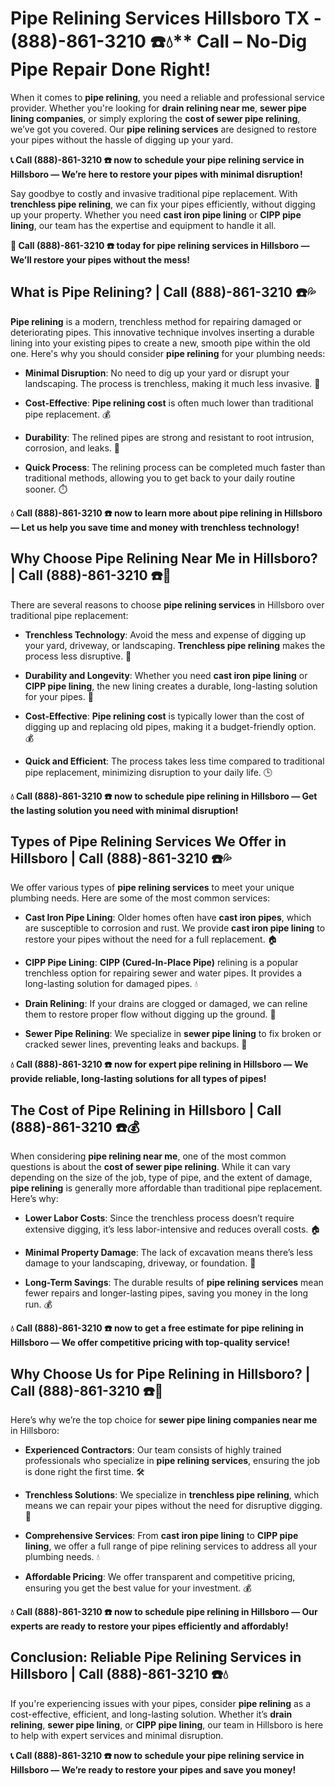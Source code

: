 # Pipe Relining Services Hillsboro TX - (888)-861-3210 ☎️💧** Call – No-Dig Pipe Repair Done Right!

When it comes to **pipe relining**, you need a reliable and professional service provider. Whether you're looking for **drain relining near me**, **sewer pipe lining companies**, or simply exploring the **cost of sewer pipe relining**, we’ve got you covered. Our **pipe relining services** are designed to restore your pipes without the hassle of digging up your yard.

**📞 Call (888)-861-3210 ☎️ now to schedule your pipe relining service in Hillsboro — We’re here to restore your pipes with minimal disruption!**

Say goodbye to costly and invasive traditional pipe replacement. With **trenchless pipe relining**, we can fix your pipes efficiently, without digging up your property. Whether you need **cast iron pipe lining** or **CIPP pipe lining**, our team has the expertise and equipment to handle it all.

**🚨 Call (888)-861-3210 ☎️ today for pipe relining services in Hillsboro — We’ll restore your pipes without the mess!**

## **What is Pipe Relining? | Call (888)-861-3210 ☎️💦**

**Pipe relining** is a modern, trenchless method for repairing damaged or deteriorating pipes. This innovative technique involves inserting a durable lining into your existing pipes to create a new, smooth pipe within the old one. Here's why you should consider **pipe relining** for your plumbing needs:

- **Minimal Disruption**: No need to dig up your yard or disrupt your landscaping. The process is trenchless, making it much less invasive. 🏡
- **Cost-Effective**: **Pipe relining cost** is often much lower than traditional pipe replacement. 💰
- **Durability**: The relined pipes are strong and resistant to root intrusion, corrosion, and leaks. 💪
- **Quick Process**: The relining process can be completed much faster than traditional methods, allowing you to get back to your daily routine sooner. ⏱️

**💧 Call (888)-861-3210 ☎️ now to learn more about pipe relining in Hillsboro — Let us help you save time and money with trenchless technology!**

## **Why Choose Pipe Relining Near Me in Hillsboro? | Call (888)-861-3210 ☎️🔧**

There are several reasons to choose **pipe relining services** in Hillsboro over traditional pipe replacement:

- **Trenchless Technology**: Avoid the mess and expense of digging up your yard, driveway, or landscaping. **Trenchless pipe relining** makes the process less disruptive. 🚜
- **Durability and Longevity**: Whether you need **cast iron pipe lining** or **CIPP pipe lining**, the new lining creates a durable, long-lasting solution for your pipes. 💪
- **Cost-Effective**: **Pipe relining cost** is typically lower than the cost of digging up and replacing old pipes, making it a budget-friendly option. 💰
- **Quick and Efficient**: The process takes less time compared to traditional pipe replacement, minimizing disruption to your daily life. 🕒

**💧 Call (888)-861-3210 ☎️ now to schedule pipe relining in Hillsboro — Get the lasting solution you need with minimal disruption!**

## **Types of Pipe Relining Services We Offer in Hillsboro | Call (888)-861-3210 ☎️💦**

We offer various types of **pipe relining services** to meet your unique plumbing needs. Here are some of the most common services:

- **Cast Iron Pipe Lining**: Older homes often have **cast iron pipes**, which are susceptible to corrosion and rust. We provide **cast iron pipe lining** to restore your pipes without the need for a full replacement. 🏠
- **CIPP Pipe Lining**: **CIPP (Cured-In-Place Pipe)** relining is a popular trenchless option for repairing sewer and water pipes. It provides a long-lasting solution for damaged pipes. 💧
- **Drain Relining**: If your drains are clogged or damaged, we can reline them to restore proper flow without digging up the ground. 🚿
- **Sewer Pipe Relining**: We specialize in **sewer pipe lining** to fix broken or cracked sewer lines, preventing leaks and backups. 🚽

**💧 Call (888)-861-3210 ☎️ now for expert pipe relining in Hillsboro — We provide reliable, long-lasting solutions for all types of pipes!**

## **The Cost of Pipe Relining in Hillsboro | Call (888)-861-3210 ☎️💰**

When considering **pipe relining near me**, one of the most common questions is about the **cost of sewer pipe relining**. While it can vary depending on the size of the job, type of pipe, and the extent of damage, **pipe relining** is generally more affordable than traditional pipe replacement. Here’s why:

- **Lower Labor Costs**: Since the trenchless process doesn’t require extensive digging, it’s less labor-intensive and reduces overall costs. 🏠
- **Minimal Property Damage**: The lack of excavation means there’s less damage to your landscaping, driveway, or foundation. 💪
- **Long-Term Savings**: The durable results of **pipe relining services** mean fewer repairs and longer-lasting pipes, saving you money in the long run. 💰

**💧 Call (888)-861-3210 ☎️ now to get a free estimate for pipe relining in Hillsboro — We offer competitive pricing with top-quality service!**

## **Why Choose Us for Pipe Relining in Hillsboro? | Call (888)-861-3210 ☎️🌟**

Here’s why we’re the top choice for **sewer pipe lining companies near me** in Hillsboro:

- **Experienced Contractors**: Our team consists of highly trained professionals who specialize in **pipe relining services**, ensuring the job is done right the first time. 🛠️
- **Trenchless Solutions**: We specialize in **trenchless pipe relining**, which means we can repair your pipes without the need for disruptive digging. 🚜
- **Comprehensive Services**: From **cast iron pipe lining** to **CIPP pipe lining**, we offer a full range of pipe relining services to address all your plumbing needs. 💧
- **Affordable Pricing**: We offer transparent and competitive pricing, ensuring you get the best value for your investment. 💰

**💧 Call (888)-861-3210 ☎️ now to schedule pipe relining in Hillsboro — Our experts are ready to restore your pipes efficiently and affordably!**

## **Conclusion: Reliable Pipe Relining Services in Hillsboro | Call (888)-861-3210 ☎️💧**

If you're experiencing issues with your pipes, consider **pipe relining** as a cost-effective, efficient, and long-lasting solution. Whether it’s **drain relining**, **sewer pipe lining**, or **CIPP pipe lining**, our team in Hillsboro is here to help with expert services and minimal disruption.

**📞 Call (888)-861-3210 ☎️ now to schedule your pipe relining service in Hillsboro — We’re ready to restore your pipes and save you money!**
